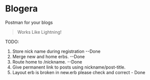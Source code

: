 Blogera
=======

Postman for your blogs

> Works Like Lightning!

TODO:
1) Store nick name during registration --Done
2) Merge new and home erbs. --Done
3) Route home to /nickname. --Done
4) Give permanent link to posts using nickname/post-title.
5) Layout erb is broken in new.erb please check and correct - Done


